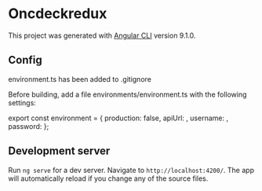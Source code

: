 # Oncdeckredux

This project was generated with [Angular CLI](https://github.com/angular/angular-cli) version 9.1.0.

## Config

environment.ts has been added to .gitignore

Before building, add a file environments/environment.ts with the following settings:

export const environment = {
  production: false,
  apiUrl: <couchdb url>,
  username: <couchdb username>,
  password: <couchdb password>
};

## Development server

Run `ng serve` for a dev server. Navigate to `http://localhost:4200/`. The app will automatically reload if you change any of the source files.
